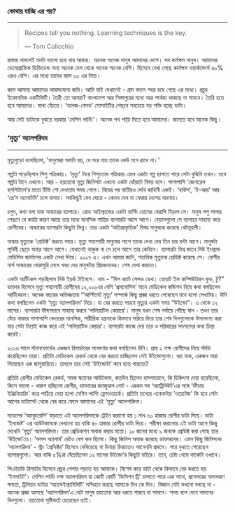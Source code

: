 ### কোথায় যাচ্ছি  এর পর?

---

> Recipes tell you nothing. Learning techniques is the key.
>
> — Tom Colicchio

রাস্তায় নামলেই মনটা ভালো হয়ে যায় আমার। অনেক অনেক মানুষ আমাদের দেশে। সব কর্মক্ষম মানুষ। আমাদের ডেমোগ্রাফিক ডিভিডেন্ড অন্য অনেক দেশ থেকে অনেক অনেক বেশি। হিসেবে দেখা গেছে কার্যক্ষম ওয়ার্কফোর্স ৬০% এরও বেশি। এর মধ্যে তাদের বয়স ৩০ এর নিচে।

কমে আসছে আমাদের আবাদযোগ্য জমি। আমি যাই যেখানেই - গ্রাম বদলে শহর হয়ে গেছে এর মধ্যে। প্রচুর ইকোনমিক একটিভিটি। তৈরী তো আমরা? বাংলাদেশ আর সিঙ্গাপুরের মধ্যে আর পার্থক্য থাকছে না সামনে। তৈরি হতে হবে আমাদের। মাথা বেঁচতে। ‘নলেজ-বেসড’ সোসাইটির পেছনে সবচেয়ে বড় শক্তি হচ্ছে ডাটা।

আর সেই ডাটাকে বুঝতে দরকার 'মেশিন লার্নিং'। অনেক পথ পাড়ি দিতে হবে আমাদের। জানতে হবে অনেক কিছু।

### ‘মৃত্যু’ অ্যালগরিদম

---

মৃত্যুবুড়ো বলেছিলো, 'মানুষেরা অমনি হয়, যে মরে যায় তাকে কেউ মনে রাখে না।'

গল্পটা পড়েছিলাম শিশু পত্রিকায়। ‘মৃত্যু’ নিয়ে শিশুতোষ পত্রিকায় এমন একটা গল্প ছাপতে পারে সেটা বুঝিনি তখন। তবে গল্পটা টানে এখনো। আর - হয়তোবা মৃত্যু জিনিসটা এখনো একটা ধোঁয়াটে বিষয় বলে। পাশাপাশি ‘জেনারেল হসপিটালে’র মতো টিভি শো দেখতাম সময় পেলে। বিয়ের পর স্বাতীরও দেখি কাহিনী একই। ‘হাউস’, ‘ই-আর’ আর ‘গ্রে’স অ্যানাটমি’ চলে বাসায়। সবকিছুই যেন ঘোরে - কেমন যেন না ফেরার দেশের ধারণায়।

চলুন, কথা বলা যাক অস্কারের ব্যাপারে। রোড আইল্যান্ডের একটা নার্সিং হোমের থেরাপি বিড়াল সে। মানুষ পশু পালার পেছনে যে কয়টা কারণ আছে তার মধ্যে মানসিক শান্তির ব্যাপারটা আসে আগে। বেড়ালগুলো সে ব্যাপারে সাহায্য করে রোগীদের। অস্কারের ব্যাপারটা কিছুটা ভিন্ন। তার একটা ‘অতিপ্রাকৃতিক’ বিষয় মানুষকে করেছে কৌতূহলী।

অস্কার মৃত্যুকে ‘প্রেডিক্ট’ করতে পারে। মৃত্যু শয্যাশায়ী মানুষের পাশে তাকে দেখা দেয় তিন চার ঘন্টা আগে। মানুষটা পৃথিবী ছেড়ে যাবার আগে আগে। যেখানেই থাকুক না সে চলে আসে তার কেবিনে। ব্যাপারটা বিশ্ব জানে নিউ ইংল্যান্ড মেডিসিন জার্নালের একটা লেখা দিয়ে। ২০০৭ এ। এখন আমরা জানি, শতাধিক মৃত্যুকে প্রেডিক্ট করেছে সে। রোগীর নার্স অস্কারের ঘোরাঘুরি দেখে খবর দেয় মানুষটার প্রিয়জনদের। শেষ দেখা করাতে।

একটা আর্টিকেল পড়ছিলাম নিউ ইয়র্ক টাইমসে। নাম - “দিস ক্যাট সেন্সড ডেথ। হোয়াট ইফ কম্পিউটারস কুড, টু?” ডাক্তার হিসেবে মৃত্যু শয্যাশায়ী রোগীদের ১২,০০০এর বেশি ‘প্রগনোসিস’ মানে মেডিকেল কন্ডিশন নিয়ে কথা বলছিলেন আর্টিকেলে। অনেক বছরের অভিজ্ঞতায় ‘’আল্টিমেট মৃত্যু’ সম্পর্কে কিছু প্রজ্ঞা ধরতে পেরেছেন মনে হলো লেখাটায়। উনি কথা বলছিলেন একটা ‘মৃত্যু অ্যালগরিদম’ নিয়ে। যা বের করতে পারবে মৃত্যুর একটা সময় “উইন্ডো”। ৩ থেকে ১২ মাসের। ব্যাপারটা ভীষণভাবে সাহায্য করবে ‘পালিয়াটিভ কেয়ারে’। মানুষ যখন শেষ পর্যায়ে পৌঁছে যান - তখন তার বেঁচে থাকার পাশাপাশি ভেতরের মানসিক, শারীরিক যন্ত্রনাকে কিভাবে সরিয়ে দিয়ে তার শেষ দিনগুলোকে উপভোগ্য করা যায় সেটা নিয়েই কাজ করে এই ‘পালিয়াটিভ কেয়ার’। ব্যাপারটা কাজে দেয় তার ও পরিবারের সদস্যদের কথা চিন্তা করেই।

২০১৬ সালে স্ট্যানফোর্ডের একজন রিসার্চারের গবেষণার কথা বলছিলেন উনি। প্রায় ২ লক্ষ রোগীদের নিয়ে স্টাডি করেছিলেন তারা। প্রতিটা মেডিকেল রেকর্ড থেকে বের করতে চাচ্ছিলেন সেই উইন্ডোগুলো। ধরা যাক, একজন মারা গিয়েছেন এক জানুয়ারিতে। তাহলে তার সেই ‘উইন্ডোটা’ কবে হতে পারতো?

প্রতিটা রোগীর মেডিকেল রেকর্ড, সমস্ত স্ক্যানের আউটকাম, কতদিন ছিলেন হাসপাতালে, কি চিকিৎসা দেয়া হয়েছিলো, কিসে ভালো - খারাপ হচ্ছিলো রোগীর, ডাক্তারের ক্যাজুয়াল নোট - এরকম সব ‘অ্যাট্রিবিউট’এর সঙ্গে ‘ফীচার ইঞ্জিনিয়ারিং’ করে পাঠিয়ে দেয়া হলো মেশিন লার্নিং ফ্রেমওয়ার্কে। প্রতিটা তথ্যের একেকটার ‘ওয়েটেজ’ কি হবে সেটা আগের ডাটাসেট থেকে বের করে ফেলে আমাদের এই ‘মৃত্যু’ অ্যালগরিদম।

মডেলের ‘অ্যাক্যুরেসি’ বাড়াতে এই অ্যালগরিদমকে ট্রেইন করানো হয় ১ লাখ ৬০ হাজার রোগীর ডাটা দিয়ে। ডাটা ‘ইনজেষ্ট’ এর আউটকামকে দেখানো হয় বাকি ৪০ হাজার রোগীর ডাটা দিয়ে। পরীক্ষা করানোর এই ডাটা আগে কিন্তু দেখেনি ‘মৃত্যু’ অ্যালগরিদম। তার প্রেডিকশন অবাক করার মতো। ১০ জনের মধ্যে ৯ জনকে প্রেডিক্ট করা গেছে তার ‘উইন্ডো’তে। ‘ফলস অ্যালার্ম’ রেটও বেশ কম ছিলো। কিছু জিনিস অবাক করেছে ডাক্তারদের। এমন কিছু জিনিসকে ‘অ্যালগরিদম’ - স্ট্রং ‘প্রেডিক্টর’ হিসেবে দেখিয়েছে যা উনারা চিন্তাতেও আনেননি প্রথমে। পরে বুঝতে পেরেছেন ব্যাপারগুলো।  আর বাকি ৫%রা বেঁচেছিলেন ১২ মাসের উইন্ডো’র কিছুটা বাইরে। তবে, চেষ্টা থেমে থাকেনি ওখানে।

পিএইচডি রিসার্চার হিসেবে প্রচুর পেপার পড়তে হয় আমাকে। বিশেষ করে ডাটা থেকে কিভাবে বের করতে হয় ‘ইনসাইট’। মেশিন লার্নিং দক্ষ অ্যালগরিদম যা কোটি কোটি ‘ডিসিশন ট্রি’ চালাতে পারে এক সাথে, প্রসেসরের অসাধারণ ক্ষমতা, ট্রিলিয়ন ডাটার ‘অ্যাভেইল্যাবিলিটি’ সন্দিহান করছে আমাকে দিন কে দিন। বিজ্ঞান যেটা কখনো বলছে না - অনেক প্রজ্ঞা আসছে ‘অ্যালগরিদম’এ যেটা মানুষ হয়তোবা আর ধরতে পারবে না সামনে। সময় বলে দেবে সামনের দিনগুলো। হয়তোবা সৃষ্টিকর্তা চেয়েছেন তাই।

